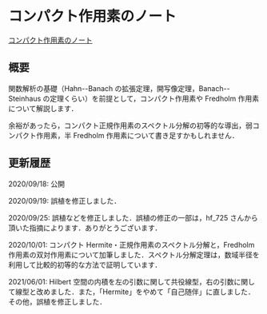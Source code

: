 # コンパクト作用素のノート

[コンパクト作用素のノート](files/compact-operator-20210602.pdf)

## 概要

関数解析の基礎（Hahn--Banach の拡張定理，開写像定理，Banach--Steinhaus の定理くらい）を前提として，コンパクト作用素や Fredholm 作用素について解説します．

余裕があったら，コンパクト正規作用素のスペクトル分解の初等的な導出，弱コンパクト作用素，半 Fredholm 作用素について書き足すかもしれません．

## 更新履歴

2020/09/18: 公開

2020/09/19: 誤植を修正しました．

2020/09/25: 誤植などを修正しました．誤植の修正の一部は，hf_725 さんから頂いた指摘によります．ありがとうございます．

2020/10/01: コンパクト Hermite・正規作用素のスペクトル分解と，Fredholm 作用素の双対作用素について加筆しました．スペクトル分解定理は，数域半径を利用して比較的初等的な方法で証明しています．

2021/06/01: Hilbert 空間の内積を左の引数に関して共役線型，右の引数に関して線型と改めました．また，「Hermite」をやめて「自己随伴」に直しました．その他，誤植を修正しました．
